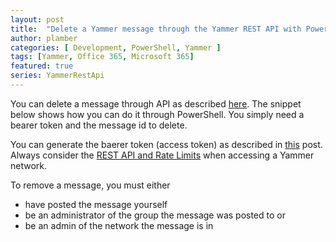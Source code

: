```yaml
---
layout: post
title:  "Delete a Yammer message through the Yammer REST API with PowerShell"
author: plamber
categories: [ Development, PowerShell, Yammer ]
tags: [Yammer, Office 365, Microsoft 365]
featured: true
series: YammerRestApi
---
```

You can delete a message through API as described [here](https://developer.yammer.com/docs/messagesid). The snippet below shows how you can do it through PowerShell. You simply need a bearer token and the message id to delete.

<div class="alert success">
    You can generate the baerer token (access token) as described in <a href="/2019-09-01-Access-Yammer-API-Through-Rest">this</a> post. 
</div>

<div class="alert">
    Always consider the <a href="https://developer.yammer.com/docs/rest-api-rate-limits">REST API and Rate Limits</a> when accessing a Yammer network. 
</div>

To remove a message, you must either 
- have posted the message yourself
- be an administrator of the group the message was posted to or
- be an admin of the network the message is in

<script src="https://gist.github.com/plamber/7186fad364fb671b7d6ebe06347ef68c.js?file=deletemessage.ps1"></script>